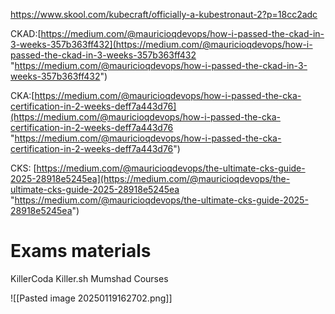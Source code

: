 https://www.skool.com/kubecraft/officially-a-kubestronaut-2?p=18cc2adc

CKAD:[https://medium.com/@mauricioqdevops/how-i-passed-the-ckad-in-3-weeks-357b363ff432](https://medium.com/@mauricioqdevops/how-i-passed-the-ckad-in-3-weeks-357b363ff432 "https://medium.com/@mauricioqdevops/how-i-passed-the-ckad-in-3-weeks-357b363ff432")

CKA:[https://medium.com/@mauricioqdevops/how-i-passed-the-cka-certification-in-2-weeks-deff7a443d76](https://medium.com/@mauricioqdevops/how-i-passed-the-cka-certification-in-2-weeks-deff7a443d76 "https://medium.com/@mauricioqdevops/how-i-passed-the-cka-certification-in-2-weeks-deff7a443d76")

CKS: [https://medium.com/@mauricioqdevops/the-ultimate-cks-guide-2025-28918e5245ea](https://medium.com/@mauricioqdevops/the-ultimate-cks-guide-2025-28918e5245ea "https://medium.com/@mauricioqdevops/the-ultimate-cks-guide-2025-28918e5245ea")

# Exams materials

KillerCoda
Killer.sh
Mumshad Courses


![[Pasted image 20250119162702.png]]